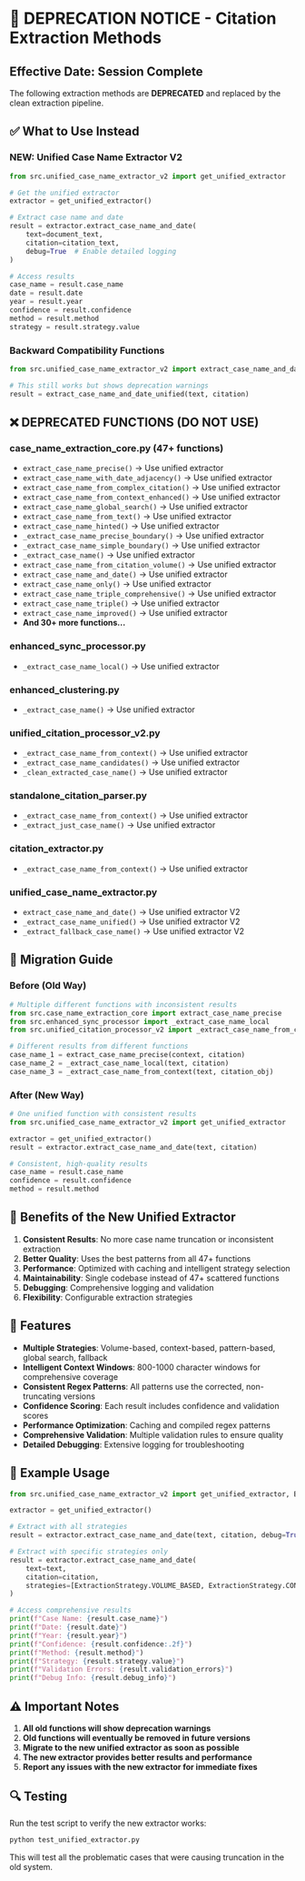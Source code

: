 # 🚨 DEPRECATION NOTICE - Citation Extraction Methods

## Effective Date: Session Complete

The following extraction methods are **DEPRECATED** and replaced by the clean extraction pipeline.

## ✅ What to Use Instead

### **NEW: Unified Case Name Extractor V2**
```python
from src.unified_case_name_extractor_v2 import get_unified_extractor

# Get the unified extractor
extractor = get_unified_extractor()

# Extract case name and date
result = extractor.extract_case_name_and_date(
    text=document_text,
    citation=citation_text,
    debug=True  # Enable detailed logging
)

# Access results
case_name = result.case_name
date = result.date
year = result.year
confidence = result.confidence
method = result.method
strategy = result.strategy.value
```

### **Backward Compatibility Functions**
```python
from src.unified_case_name_extractor_v2 import extract_case_name_and_date_unified

# This still works but shows deprecation warnings
result = extract_case_name_and_date_unified(text, citation)
```

## ❌ DEPRECATED FUNCTIONS (DO NOT USE)

### **case_name_extraction_core.py (47+ functions)**
- `extract_case_name_precise()` → Use unified extractor
- `extract_case_name_with_date_adjacency()` → Use unified extractor
- `extract_case_name_from_complex_citation()` → Use unified extractor
- `extract_case_name_from_context_enhanced()` → Use unified extractor
- `extract_case_name_global_search()` → Use unified extractor
- `extract_case_name_from_text()` → Use unified extractor
- `extract_case_name_hinted()` → Use unified extractor
- `_extract_case_name_precise_boundary()` → Use unified extractor
- `_extract_case_name_simple_boundary()` → Use unified extractor
- `_extract_case_name()` → Use unified extractor
- `extract_case_name_from_citation_volume()` → Use unified extractor
- `extract_case_name_and_date()` → Use unified extractor
- `extract_case_name_only()` → Use unified extractor
- `extract_case_name_triple_comprehensive()` → Use unified extractor
- `extract_case_name_triple()` → Use unified extractor
- `extract_case_name_improved()` → Use unified extractor
- **And 30+ more functions...**

### **enhanced_sync_processor.py**
- `_extract_case_name_local()` → Use unified extractor

### **enhanced_clustering.py**
- `_extract_case_name()` → Use unified extractor

### **unified_citation_processor_v2.py**
- `_extract_case_name_from_context()` → Use unified extractor
- `_extract_case_name_candidates()` → Use unified extractor
- `_clean_extracted_case_name()` → Use unified extractor

### **standalone_citation_parser.py**
- `_extract_case_name_from_context()` → Use unified extractor
- `_extract_just_case_name()` → Use unified extractor

### **citation_extractor.py**
- `_extract_case_name_from_context()` → Use unified extractor

### **unified_case_name_extractor.py**
- `extract_case_name_and_date()` → Use unified extractor V2
- `_extract_case_name_unified()` → Use unified extractor V2
- `_extract_fallback_case_name()` → Use unified extractor V2

## 🔧 Migration Guide

### **Before (Old Way)**
```python
# Multiple different functions with inconsistent results
from src.case_name_extraction_core import extract_case_name_precise
from src.enhanced_sync_processor import _extract_case_name_local
from src.unified_citation_processor_v2 import _extract_case_name_from_context

# Different results from different functions
case_name_1 = extract_case_name_precise(context, citation)
case_name_2 = _extract_case_name_local(text, citation)
case_name_3 = _extract_case_name_from_context(text, citation_obj)
```

### **After (New Way)**
```python
# One unified function with consistent results
from src.unified_case_name_extractor_v2 import get_unified_extractor

extractor = get_unified_extractor()
result = extractor.extract_case_name_and_date(text, citation)

# Consistent, high-quality results
case_name = result.case_name
confidence = result.confidence
method = result.method
```

## 🎯 Benefits of the New Unified Extractor

1. **Consistent Results**: No more case name truncation or inconsistent extraction
2. **Better Quality**: Uses the best patterns from all 47+ functions
3. **Performance**: Optimized with caching and intelligent strategy selection
4. **Maintainability**: Single codebase instead of 47+ scattered functions
5. **Debugging**: Comprehensive logging and validation
6. **Flexibility**: Configurable extraction strategies

## 🚀 Features

- **Multiple Strategies**: Volume-based, context-based, pattern-based, global search, fallback
- **Intelligent Context Windows**: 800-1000 character windows for comprehensive coverage
- **Consistent Regex Patterns**: All patterns use the corrected, non-truncating versions
- **Confidence Scoring**: Each result includes confidence and validation scores
- **Performance Optimization**: Caching and compiled regex patterns
- **Comprehensive Validation**: Multiple validation rules to ensure quality
- **Detailed Debugging**: Extensive logging for troubleshooting

## 📝 Example Usage

```python
from src.unified_case_name_extractor_v2 import get_unified_extractor, ExtractionStrategy

extractor = get_unified_extractor()

# Extract with all strategies
result = extractor.extract_case_name_and_date(text, citation, debug=True)

# Extract with specific strategies only
result = extractor.extract_case_name_and_date(
    text=text,
    citation=citation,
    strategies=[ExtractionStrategy.VOLUME_BASED, ExtractionStrategy.CONTEXT_BASED]
)

# Access comprehensive results
print(f"Case Name: {result.case_name}")
print(f"Date: {result.date}")
print(f"Year: {result.year}")
print(f"Confidence: {result.confidence:.2f}")
print(f"Method: {result.method}")
print(f"Strategy: {result.strategy.value}")
print(f"Validation Errors: {result.validation_errors}")
print(f"Debug Info: {result.debug_info}")
```

## ⚠️ Important Notes

1. **All old functions will show deprecation warnings**
2. **Old functions will eventually be removed in future versions**
3. **Migrate to the new unified extractor as soon as possible**
4. **The new extractor provides better results and performance**
5. **Report any issues with the new extractor for immediate fixes**

## 🔍 Testing

Run the test script to verify the new extractor works:
```bash
python test_unified_extractor.py
```

This will test all the problematic cases that were causing truncation in the old system.
